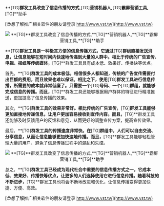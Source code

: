 **[TG]**群发工具改变了信息传播的方式,**[TG]**营销机器人,**[TG]**霸屏营销工具,**[TG]**助手

[😍想了解推广相关软件的朋友请登录 http://www.vst.tw](http://www.vst.tw)

 <center><img src="https://vst.tw/MP4/tuiguang/png/5.png" alt="**[TG]**群发工具改变了信息传播的方式,**[TG]**营销机器人,**[TG]**霸屏营销工具,**[TG]**助手"></center>

**[TG]**群发工具是一种极其方便的信息传播方式，它通过**[TG]**群组直接发送消息，让信息能够在短时间内快速地传递到大量的人群中。相比于传统的广告宣传、电视、报纸等传统媒体，**[TG]**群发工具具有成本低、效果好、传播快等优点。

首先，**[TG]**群发工具的成本极低。相信很多人都知道，传统的广告宣传需要付出巨额的费用，而且效果也难以保证。相比之下，使用**[TG]**群发工具进行信息传播，所需要的成本就非常低廉了。只需要一个**[TG]**号码、一个**[TG]**群组，就能够完成信息的传播。而且，**[TG]**群发工具还能够根据用户群体的特征进行精准推送，更加提高了信息传播的效果。

其次，**[TG]**群发工具的效果非常好。相比传统的广告宣传，**[TG]**群发工具能够更加直接地传递信息，让用户更加容易接收到宣传内容。而且，**[TG]**群发工具还能够及时反馈用户的反馈和意见，从而更好的调整宣传方案，提高宣传效果。

最后，**[TG]**群发工具的传播速度非常快。在**[TG]**群组中，人们可以自由交流、分享信息，从而让信息能够更加快速地传播。而且，**[TG]**群发工具能够轻松管理大量的用户，避免了信息传播过程中的混乱和失控。

 <center><img src="https://vst.tw/MP4/tuiguang/png/1.png" alt="**[TG]**群发工具改变了信息传播的方式,**[TG]**营销机器人,**[TG]**霸屏营销工具,**[TG]**助手"></center>

总之，**[TG]**群发工具已经成为现代社会中重要的信息传播方式之一。它成本低、效果好、传播快等优点，让更多的人们选择使用它进行信息传播。随着科技的不断进步，**[TG]**群发工具也将会不断地改进和优化，让信息传播变得更加快捷、方便、高效。

[😍想了解推广相关软件的朋友请登录 http://www.vst.tw](http://www.vst.tw)



